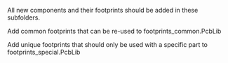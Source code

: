 All new components and their footprints should be added in these subfolders.

Add common footprints that can be re-used to footprints_common.PcbLib

Add unique footprints that should only be used with a specific part to footprints_special.PcbLib